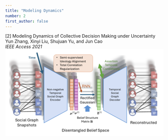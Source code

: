 ```yaml
---
title: "Modeling Dynamics"
number: 2
first_author: false
---
```


<div class="paper-title">[2] Modeling Dynamics of Collective Decision Making under Uncertainty</div>
<div class="paper-authors">Yun Zhang, Xinyi Liu, Shujuan Yu, and Jun Cao</div>
<div class="paper-venue"><i>IEEE Access 2021</i></div>
<div class="paper-image" style="text-align: center;">
    <img src="../images/papers/2.png" alt="Paper 2 Image" style="max-width: 100%; height: auto;">
</div> 